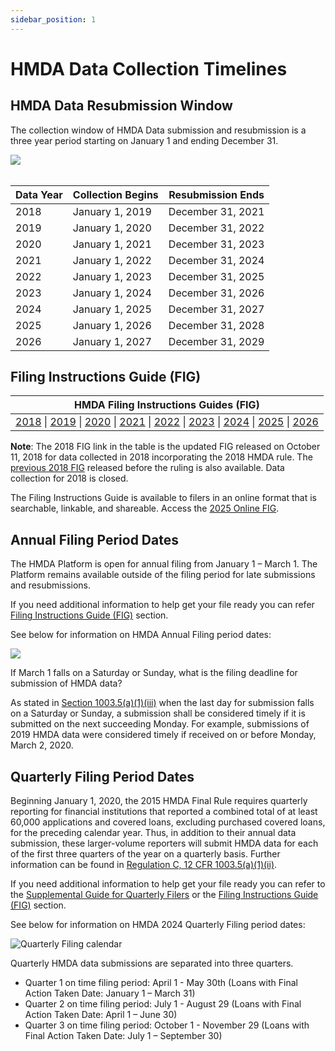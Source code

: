 ```yaml
---
sidebar_position: 1
---
```


# HMDA Data Collection Timelines

## HMDA Data Resubmission Window
The collection window of HMDA Data submission and resubmission is a three year period starting on January 1 and ending December 31.

<img src='/documentation/img/faq/data_collection_timeline.png' />

<br />
<br />

| Data Year | Collection Begins | Resubmission Ends |
| --------- | ----------------- | ----------------- |
| 2018      | January 1, 2019   | December 31, 2021 |
| 2019      | January 1, 2020   | December 31, 2022 |
| 2020      | January 1, 2021   | December 31, 2023 |
| 2021      | January 1, 2022   | December 31, 2024 |
| 2022      | January 1, 2023   | December 31, 2025 |
| 2023      | January 1, 2024   | December 31, 2026 |
| 2024      | January 1, 2025   | December 31, 2027 |
| 2025      | January 1, 2026   | December 31, 2028 |
| 2026      | January 1, 2027   | December 31, 2029 |

## Filing Instructions Guide (FIG)

| HMDA Filing Instructions Guides (FIG) | 
|:---:|
| <a target="_blank" rel="noopener noreferrer" href="https://s3.amazonaws.com/cfpb-hmda-public/prod/help/2018-hmda-fig-2018-hmda-rule.pdf">2018</a> \| <a target="_blank" rel="noopener noreferrer" href="https://s3.amazonaws.com/cfpb-hmda-public/prod/help/2019-hmda-fig.pdf">2019</a> \| <a target="_blank" rel="noopener noreferrer" href="https://s3.amazonaws.com/cfpb-hmda-public/prod/help/2020-hmda-fig.pdf">2020</a> \| <a target="_blank" rel="noopener noreferrer" href="/documentation/fig/2021/overview">2021</a> \| <a target="_blank" rel="noopener noreferrer" href="/documentation/fig/2022/overview">2022</a> \| <a target="_blank" rel="noopener noreferrer" href="/documentation/fig/2023/overview">2023</a> \| <a target="_blank" rel="noopener noreferrer" href="/documentation/fig/2024/overview">2024</a> \| <a target="_blank" rel="noopener noreferrer" href="/documentation/fig/2025/overview">2025</a> \| <a target="_blank" rel="noopener noreferrer" href="/documentation/fig/2026/overview">2026</a>

**Note**: The 2018 FIG link in the table is the updated FIG released on October 11, 2018 for data collected in 2018 incorporating the 2018 HMDA rule. The <a target="_blank" rel="noopener noreferrer" href="https://s3.amazonaws.com/cfpb-hmda-public/prod/help/2018-hmda-fig.pdf">previous 2018 FIG</a> released before the ruling is also available. Data collection for 2018 is closed.

The Filing Instructions Guide is available to filers in an online format that is searchable, linkable, and shareable. Access the [2025 Online FIG](/documentation/fig/2025/overview).

## Annual Filing Period Dates

The HMDA Platform is open for annual filing from January 1 – March 1. The Platform remains available outside of the filing period for late submissions and resubmissions.

If you need additional information to help get your file ready you can refer [Filing Instructions Guide (FIG)](#filing-instructions-guide-fig) section.

See below for information on HMDA Annual Filing period dates:

![](https://raw.githubusercontent.com/cfpb/hmda-frontend/master/src/documentation/markdown/images/annual_filing.png)

If March 1 falls on a Saturday or Sunday, what is the filing deadline for submission of HMDA data?

As stated in <a target="_blank" rel="noopener noreferrer" href="https://www.consumerfinance.gov/policy-compliance/rulemaking/regulations/1003/5/#a-1">Section 1003.5(a)(1)(iii)</a> when the last day for submission falls on a Saturday or Sunday, a submission shall be considered timely if it is submitted on the next succeeding Monday. For example, submissions of 2019 HMDA data were considered timely if received on or before Monday, March 2, 2020.

## Quarterly Filing Period Dates

Beginning January 1, 2020, the 2015 HMDA Final Rule requires quarterly reporting for financial institutions that reported a combined total of at least 60,000 applications and covered loans, excluding purchased covered loans, for the preceding calendar year. Thus, in addition to their annual data submission, these larger-volume reporters will submit HMDA data for each of the first three quarters of the year on a quarterly basis. Further information can be found in <a target="_blank" rel="noopener noreferrer" href="https://www.consumerfinance.gov/rules-policy/regulations/1003/5/#a-1-ii">Regulation C, 12 CFR 1003.5(a)(1)(ii)</a>.

If you need additional information to help get your file ready you can refer to the <a target="_blank" rel="noopener noreferrer" href="/documentation/fig/2024/supplemental-guide-for-quarterly-filers">Supplemental Guide for Quarterly Filers</a> or the [Filing Instructions Guide (FIG)](#filing-instructions-guide-fig) section.

See below for information on HMDA 2024 Quarterly Filing period dates:

![Quarterly Filing calendar](/img/filing/quarterly_filing.png)

Quarterly HMDA data submissions are separated into three quarters.   

- Quarter 1 on time filing period: April 1 - May 30th (Loans with Final Action Taken Date: January 1 – March 31)
- Quarter 2 on time filing period: July 1 - August 29 (Loans with Final Action Taken Date: April 1 – June 30)
- Quarter 3 on time filing period: October 1 - November 29 (Loans with Final Action Taken Date: July 1 – September 30)